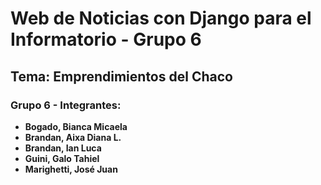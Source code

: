 # Web de Noticias con Django para el Informatorio - Grupo 6

## Tema: Emprendimientos del Chaco

### Grupo 6 - Integrantes:

- **Bogado, Bianca Micaela**
- **Brandan, Aixa Diana L.**
- **Brandan, Ian Luca**
- **Guini, Galo Tahiel**
- **Marighetti, José Juan**
